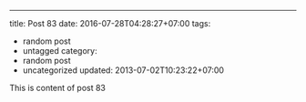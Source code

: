 ---
title: Post 83
date: 2016-07-28T04:28:27+07:00
tags:
  - random post
  - untagged
category:
  - random post
  - uncategorized
updated: 2013-07-02T10:23:22+07:00

This is content of post 83